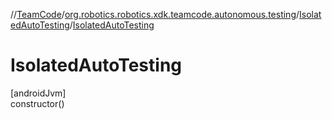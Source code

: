 //[TeamCode](../../../index.md)/[org.robotics.robotics.xdk.teamcode.autonomous.testing](../index.md)/[IsolatedAutoTesting](index.md)/[IsolatedAutoTesting](-isolated-auto-testing.md)

# IsolatedAutoTesting

[androidJvm]\
constructor()
